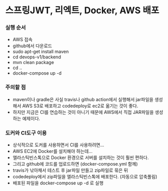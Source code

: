# 스프링JWT, 리엑트, Docker, AWS 배포

### 실행 순서
- AWS 접속
- github에서 다운로드
- sudo apt-get install maven
- cd devops-v1/backend
- mvn clean package
- cd ..
- docker-compose up -d

### 주의할 점
- maven이나 gradle은 사실 travis나 github action에서 실행해서 jar파일을 생성해서 AWS S3로 배포하고 codedeploy로 ec2로 옮기는 것이 좋다.
- 하지만 지금은 CI를 연습하는 것이 아니기 때문에 AWS에서 직접 JAR파일을 생성하는 예제이다.

### 도커와 CI도구 이용
- 상식적으로 도커를 사용하면서 CI를 사용하려면...
- AWS EC2에 Docker를 설치해야 하는데...
- 엘라스틱빈스톡으로 Docker 환경으로 서버를 설치하는 것이 훨씬 편하다.
- 그리고 github에 코드를 업로드하면 (docker-compose.yml 함께)
- travis가 낚아채서 테스트 후 jar파일 만들고 zip파일로 묶은 뒤
- codedeploy에서 zip파일을 엘라스틱빈스톡에 배포한다. (자동으로 압축풀림)
- 배포된 파일을 docker-compose up -d 로 실행